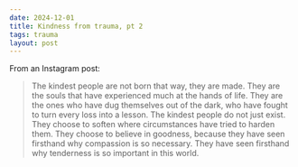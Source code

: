 ```yaml
---
date: 2024-12-01 
title: Kindness from trauma, pt 2
tags: trauma
layout: post
---
```


From an Instagram post:

> The kindest people are not born that way, they are made. They are the souls that have experienced much at the hands of life. They are the ones who have dug themselves out of the dark, who have fought to turn every loss into a lesson. The kindest people do not just exist. They choose to soften where circumstances have tried to harden them. They choose to believe in goodness, because they have seen firsthand why compassion is so necessary. They have seen firsthand why tenderness is so important in this world.